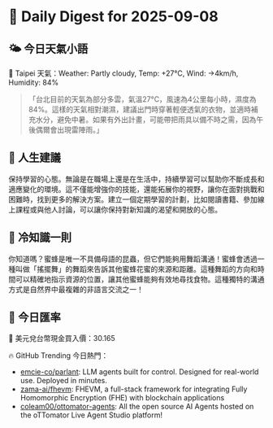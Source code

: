# 🌅 Daily Digest for 2025-09-08

## 🌤️ 今日天氣小語
📍 Taipei 天氣：Weather: Partly cloudy, Temp: +27°C, Wind: →4km/h, Humidity: 84%
> 「台北目前的天氣為部分多雲，氣溫27°C，風速為4公里每小時，濕度為84%。這樣的天氣相對潮濕，建議出門時穿著輕便透氣的衣物，並適時補充水分，避免中暑。如果有外出計畫，可能帶把雨具以備不時之需，因為午後偶爾會出現雷陣雨。」

## 💬 人生建議
保持學習的心態。無論是在職場上還是在生活中，持續學習可以幫助你不斷成長和適應變化的環境。這不僅能增強你的技能，還能拓展你的視野，讓你在面對挑戰和困難時，找到更多的解決方案。建立一個定期學習的計劃，比如閱讀書籍、參加線上課程或與他人討論，可以讓你保持對新知識的渴望和開放的心態。

## 🧠 冷知識一則
你知道嗎？蜜蜂是唯一不具備母語的昆蟲，但它們能夠用舞蹈溝通！蜜蜂會透過一種叫做「搖擺舞」的舞蹈來告訴其他蜜蜂花蜜的來源和距離。這種舞蹈的方向和時間可以精確地指示資源的位置，讓其他蜜蜂能夠有效地尋找食物。這種獨特的溝通方式是自然界中最複雜的非語言交流之一！
## 💱 今日匯率
💱 美元兌台幣現金買入價：30.165

🔥 GitHub Trending 今日熱門：
- [emcie-co/parlant](https://github.com/emcie-co/parlant): LLM agents built for control. Designed for real-world use. Deployed in minutes.
- [zama-ai/fhevm](https://github.com/zama-ai/fhevm): FHEVM, a full-stack framework for integrating Fully Homomorphic Encryption (FHE) with blockchain applications
- [coleam00/ottomator-agents](https://github.com/coleam00/ottomator-agents): All the open source AI Agents hosted on the oTTomator Live Agent Studio platform!

